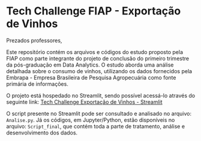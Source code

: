 # Tech Challenge FIAP - Exportação de Vinhos 

Prezados professores,

Este repositório contém os arquivos e códigos do estudo proposto pela FIAP como parte integrante do projeto de conclusão do primeiro trimestre da pós-graduação em Data Analytics. O estudo aborda uma análise detalhada sobre o consumo de vinhos, utilizando os dados fornecidos pela Embrapa - Empresa Brasileira de Pesquisa Agropecuária como fonte primária de informações.

O projeto está hospedado no Streamlit, sendo possível acessá-lo através do seguinte link: [Tech Challenge Exportação de Vinhos - Streamlit](https://fiaptechchallengeexportacaovinhos-alberto-marson.streamlit.app/)

O script presente no Streamlit pode ser consultado e analisado no arquivo: `Analise.py`. Já os códigos, em Jupyter/Python, estão disponíveis no arquivo: `Script_final`, que contém toda a parte de tratamento, análise e desenvolvimento dos dados.
